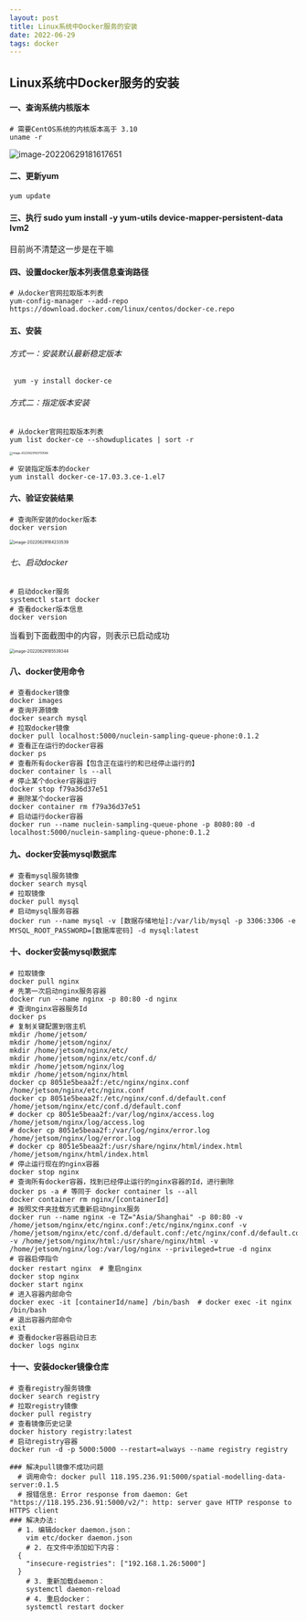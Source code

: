 ```yaml
---
layout: post
title: Linux系统中Docker服务的安装
date: 2022-06-29 
tags: docker    
---
```



## Linux系统中Docker服务的安装

#### 一、查询系统内核版本

```shell
# 需要CentOS系统的内核版本高于 3.10
uname -r
```

<img src="/Users/mashaojie/Library/Application Support/typora-user-images/image-20220629181617651.png" alt="image-20220629181617651"  />

#### 二、更新yum

```shell
yum update
```

#### 三、执行 sudo yum install -y yum-utils device-mapper-persistent-data lvm2

目前尚不清楚这一步是在干嘛

#### 四、设置docker版本列表信息查询路径

```shell
# 从docker官网拉取版本列表
yum-config-manager --add-repo https://download.docker.com/linux/centos/docker-ce.repo
```

#### 五、安装

###### 方式一：安装默认最新稳定版本

```shell
 yum -y install docker-ce
```

###### 方式二：指定版本安装

```shell
# 从docker官网拉取版本列表
yum list docker-ce --showduplicates | sort -r
```

<img src="/Users/mashaojie/Library/Application Support/typora-user-images/image-20220629183750586.png" alt="image-20220629183750586" style="zoom: 33%;" />

```shell
# 安装指定版本的docker
yum install docker-ce-17.03.3.ce-1.el7
```

#### 六、验证安装结果

```shell
# 查询所安装的docker版本
docker version
```

<img src="/Users/mashaojie/Library/Application Support/typora-user-images/image-20220629184233539.png" alt="image-20220629184233539" style="zoom:50%;" />

###### 七、启动docker

```shell
# 启动docker服务
systemctl start docker
# 查看docker版本信息
docker version
```

当看到下面截图中的内容，则表示已启动成功

<img src="/Users/mashaojie/Library/Application Support/typora-user-images/image-20220629185539344.png" alt="image-20220629185539344" style="zoom:50%;" />

#### 八、docker使用命令

```shell
# 查看docker镜像
docker images
# 查询开源镜像
docker search mysql
# 拉取docker镜像
docker pull localhost:5000/nuclein-sampling-queue-phone:0.1.2
# 查看正在运行的docker容器
docker ps
# 查看所有docker容器【包含正在运行的和已经停止运行的】
docker container ls --all
# 停止某个docker容器运行
docker stop f79a36d37e51
# 删除某个docker容器
docker container rm f79a36d37e51
# 启动运行docker容器
docker run --name nuclein-sampling-queue-phone -p 8080:80 -d localhost:5000/nuclein-sampling-queue-phone:0.1.2
```



#### 九、docker安装mysql数据库

```shell
# 查看mysql服务镜像
docker search mysql
# 拉取镜像
docker pull mysql
# 启动mysql服务容器
docker run --name mysql -v [数据存储地址]:/var/lib/mysql -p 3306:3306 -e MYSQL_ROOT_PASSWORD=[数据库密码] -d mysql:latest
```

#### 十、docker安装mysql数据库

```shell
# 拉取镜像
docker pull nginx
# 先第一次启动nginx服务容器
docker run --name nginx -p 80:80 -d nginx
# 查询nginx容器服务Id
docker ps
# 复制关键配置到宿主机
mkdir /home/jetsom/
mkdir /home/jetsom/nginx/
mkdir /home/jetsom/nginx/etc/
mkdir /home/jetsom/nginx/etc/conf.d/
mkdir /home/jetsom/nginx/log
mkdir /home/jetsom/nginx/html
docker cp 8051e5beaa2f:/etc/nginx/nginx.conf /home/jetsom/nginx/etc/nginx.conf
docker cp 8051e5beaa2f:/etc/nginx/conf.d/default.conf  /home/jetsom/nginx/etc/conf.d/default.conf
# docker cp 8051e5beaa2f:/var/log/nginx/access.log  /home/jetsom/nginx/log/access.log
# docker cp 8051e5beaa2f:/var/log/nginx/error.log  /home/jetsom/nginx/log/error.log
# docker cp 8051e5beaa2f:/usr/share/nginx/html/index.html /home/jetsom/nginx/html/index.html
# 停止运行现在的nginx容器
docker stop nginx
# 查询所有docker容器，找到已经停止运行的nginx容器的Id，进行删除
docker ps -a # 等同于 docker container ls --all 
docker container rm nginx/[containerId]
# 按照文件夹挂载方式重新启动nginx服务
docker run --name nginx -e TZ="Asia/Shanghai" -p 80:80 -v /home/jetsom/nginx/etc/nginx.conf:/etc/nginx/nginx.conf -v /home/jetsom/nginx/etc/conf.d/default.conf:/etc/nginx/conf.d/default.conf -v /home/jetsom/nginx/html:/usr/share/nginx/html -v /home/jetsom/nginx/log:/var/log/nginx --privileged=true -d nginx
# 容器启停指令
docker restart nginx  # 重启nginx
docker stop nginx
docker start nginx
# 进入容器内部命令
docker exec -it [containerId/name] /bin/bash  # docker exec -it nginx /bin/bash
# 退出容器内部命令
exit
# 查看docker容器启动日志
docker logs nginx
```

#### 十一、安装docker镜像仓库

```shell
# 查看registry服务镜像
docker search registry
# 拉取registry镜像
docker pull registry
# 查看镜像历史记录
docker history registry:latest
# 启动registry容器
docker run -d -p 5000:5000 --restart=always --name registry registry

### 解决pull镜像不成功问题
  # 调用命令: docker pull 118.195.236.91:5000/spatial-modelling-data-server:0.1.5
  # 报错信息: Error response from daemon: Get "https://118.195.236.91:5000/v2/": http: server gave HTTP response to HTTPS client
### 解决办法: 
  # 1. 编辑docker daemon.json：
 	vim etc/docker daemon.json
	# 2. 在文件中添加如下内容：
  {
    "insecure-registries": ["192.168.1.26:5000"]
  }
	# 3. 重新加载daemon：
	systemctl daemon-reload
	# 4. 重启docker：
	systemctl restart docker
```

